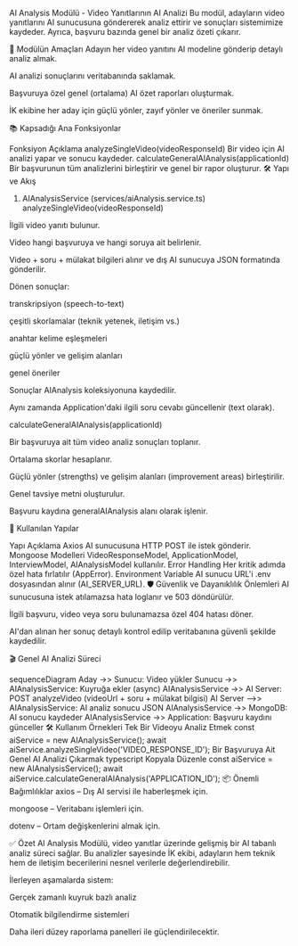 AI Analysis Modülü - Video Yanıtlarının AI Analizi
Bu modül, adayların video yanıtlarını AI sunucusuna göndererek analiz ettirir
ve sonuçları sistemimize kaydeder. Ayrıca, başvuru bazında genel bir analiz özeti çıkarır.

🎯 Modülün Amaçları
Adayın her video yanıtını AI modeline gönderip detaylı analiz almak.

AI analizi sonuçlarını veritabanında saklamak.

Başvuruya özel genel (ortalama) AI özet raporları oluşturmak.

İK ekibine her aday için güçlü yönler, zayıf yönler ve öneriler sunmak.

📚 Kapsadığı Ana Fonksiyonlar

Fonksiyon Açıklama
analyzeSingleVideo(videoResponseId) Bir video için AI analizi yapar ve sonucu kaydeder.
calculateGeneralAIAnalysis(applicationId) Bir başvurunun tüm analizlerini birleştirir ve genel bir rapor oluşturur.
🛠️ Yapı ve Akış

1. AIAnalysisService (services/aiAnalysis.service.ts)
   analyzeSingleVideo(videoResponseId)

İlgili video yanıtı bulunur.

Video hangi başvuruya ve hangi soruya ait belirlenir.

Video + soru + mülakat bilgileri alınır ve dış AI sunucuya JSON formatında gönderilir.

Dönen sonuçlar:

transkripsiyon (speech-to-text)

çeşitli skorlamalar (teknik yetenek, iletişim vs.)

anahtar kelime eşleşmeleri

güçlü yönler ve gelişim alanları

genel öneriler

Sonuçlar AIAnalysis koleksiyonuna kaydedilir.

Aynı zamanda Application'daki ilgili soru cevabı güncellenir (text olarak).

calculateGeneralAIAnalysis(applicationId)

Bir başvuruya ait tüm video analiz sonuçları toplanır.

Ortalama skorlar hesaplanır.

Güçlü yönler (strengths) ve gelişim alanları (improvement areas) birleştirilir.

Genel tavsiye metni oluşturulur.

Başvuru kaydına generalAIAnalysis alanı olarak işlenir.

🧩 Kullanılan Yapılar

Yapı Açıklama
Axios AI sunucusuna HTTP POST ile istek gönderir.
Mongoose Modelleri VideoResponseModel, ApplicationModel, InterviewModel, AIAnalysisModel kullanılır.
Error Handling Her kritik adımda özel hata fırlatılır (AppError).
Environment Variable AI sunucu URL'i .env dosyasından alınır (AI_SERVER_URL).
🛡️ Güvenlik ve Dayanıklılık Önlemleri
AI sunucusuna istek atılamazsa hata loglanır ve 503 döndürülür.

İlgili başvuru, video veya soru bulunamazsa özel 404 hatası döner.

AI'dan alınan her sonuç detaylı kontrol edilip veritabanına güvenli şekilde kaydedilir.

🎬 Genel AI Analizi Süreci

sequenceDiagram
Aday ->> Sunucu: Video yükler
Sunucu ->> AIAnalysisService: Kuyruğa ekler (async)
AIAnalysisService ->> AI Server: POST analyzeVideo (videoUrl + soru + mülakat bilgisi)
AI Server -->> AIAnalysisService: AI analiz sonucu JSON
AIAnalysisService ->> MongoDB: AI sonucu kaydeder
AIAnalysisService ->> Application: Başvuru kaydını günceller
🛠️ Kullanım Örnekleri
Tek Bir Videoyu Analiz Etmek
const aiService = new AIAnalysisService();
await aiService.analyzeSingleVideo('VIDEO_RESPONSE_ID');
Bir Başvuruya Ait Genel AI Analizi Çıkarmak
typescript
Kopyala
Düzenle
const aiService = new AIAnalysisService();
await aiService.calculateGeneralAIAnalysis('APPLICATION_ID');
📦 Önemli Bağımlılıklar
axios – Dış AI servisi ile haberleşmek için.

mongoose – Veritabanı işlemleri için.

dotenv – Ortam değişkenlerini almak için.

✅ Özet
AI Analysis Modülü, video yanıtlar üzerinde gelişmiş bir AI tabanlı analiz süreci sağlar.
Bu analizler sayesinde İK ekibi, adayların hem teknik hem de iletişim becerilerini nesnel verilerle değerlendirebilir.

İlerleyen aşamalarda sistem:

Gerçek zamanlı kuyruk bazlı analiz

Otomatik bilgilendirme sistemleri

Daha ileri düzey raporlama panelleri ile güçlendirilecektir.
